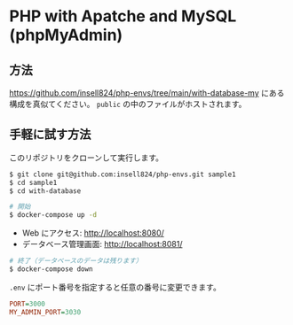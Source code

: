 # PHP with Apatche and MySQL (phpMyAdmin)

## 方法

<https://github.com/insell824/php-envs/tree/main/with-database-my> にある構成を真似てください。
`public` の中のファイルがホストされます。

## 手軽に試す方法

このリポジトリをクローンして実行します。

```bash
$ git clone git@github.com:insell824/php-envs.git sample1
$ cd sample1
$ cd with-database

# 開始
$ docker-compose up -d
```

- Web にアクセス: <http://localhost:8080/>
- データベース管理画面: <http://localhost:8081/>

```bash
# 終了（データベースのデータは残ります）
$ docker-compose down
```

`.env` にポート番号を指定すると任意の番号に変更できます。

```ini
PORT=3000
MY_ADMIN_PORT=3030
```
